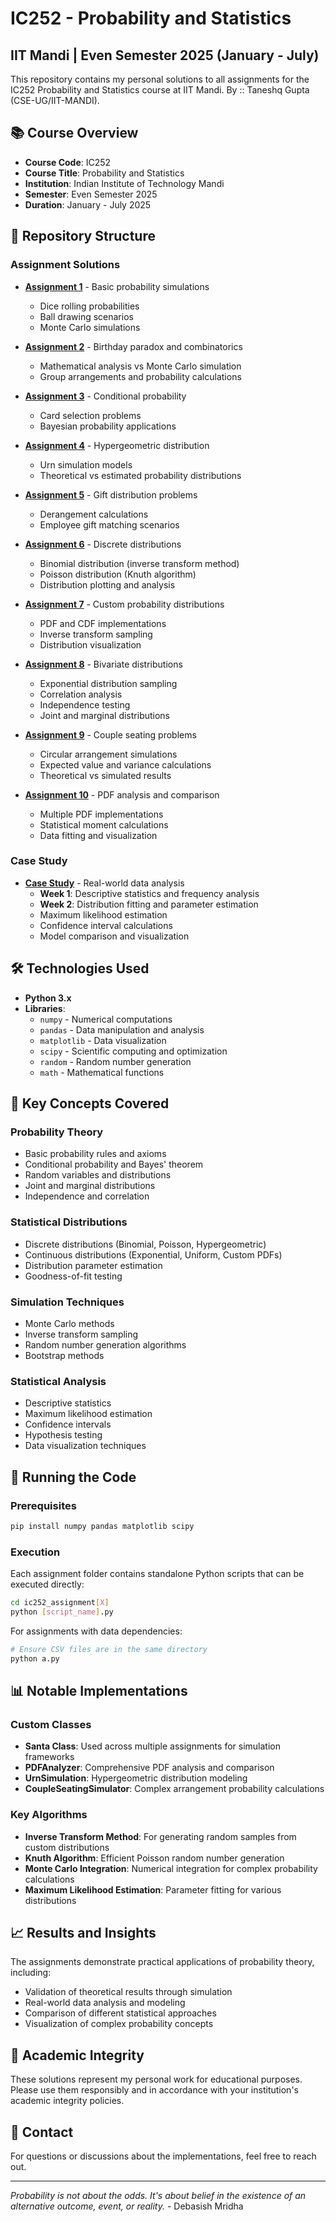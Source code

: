 # IC252 - Probability and Statistics
## IIT Mandi | Even Semester 2025 (January - July)

This repository contains my personal solutions to all assignments for the IC252 Probability and Statistics course at IIT Mandi.
By :: Taneshq Gupta (CSE-UG/IIT-MANDI).

## 📚 Course Overview
- **Course Code**: IC252
- **Course Title**: Probability and Statistics
- **Institution**: Indian Institute of Technology Mandi
- **Semester**: Even Semester 2025
- **Duration**: January - July 2025

## 📁 Repository Structure

### Assignment Solutions
- **[Assignment 1](ic252_assignment1/)** - Basic probability simulations
  - Dice rolling probabilities
  - Ball drawing scenarios
  - Monte Carlo simulations

- **[Assignment 2](ic252_assignment2/)** - Birthday paradox and combinatorics
  - Mathematical analysis vs Monte Carlo simulation
  - Group arrangements and probability calculations

- **[Assignment 3](ic252_assignment3/)** - Conditional probability
  - Card selection problems
  - Bayesian probability applications

- **[Assignment 4](ic252_assignment4/)** - Hypergeometric distribution
  - Urn simulation models
  - Theoretical vs estimated probability distributions

- **[Assignment 5](ic252_assignment5/)** - Gift distribution problems
  - Derangement calculations
  - Employee gift matching scenarios

- **[Assignment 6](ic252_assignment6/)** - Discrete distributions
  - Binomial distribution (inverse transform method)
  - Poisson distribution (Knuth algorithm)
  - Distribution plotting and analysis

- **[Assignment 7](ic252_assignment7/)** - Custom probability distributions
  - PDF and CDF implementations
  - Inverse transform sampling
  - Distribution visualization

- **[Assignment 8](ic252_assignment8/)** - Bivariate distributions
  - Exponential distribution sampling
  - Correlation analysis
  - Independence testing
  - Joint and marginal distributions

- **[Assignment 9](ic252_assignment9/)** - Couple seating problems
  - Circular arrangement simulations
  - Expected value and variance calculations
  - Theoretical vs simulated results

- **[Assignment 10](ic252_assignment10/)** - PDF analysis and comparison
  - Multiple PDF implementations
  - Statistical moment calculations
  - Data fitting and visualization

### Case Study
- **[Case Study](ic252_casestudy/)** - Real-world data analysis
  - **Week 1**: Descriptive statistics and frequency analysis
  - **Week 2**: Distribution fitting and parameter estimation
  - Maximum likelihood estimation
  - Confidence interval calculations
  - Model comparison and visualization

## 🛠 Technologies Used
- **Python 3.x**
- **Libraries**:
  - `numpy` - Numerical computations
  - `pandas` - Data manipulation and analysis
  - `matplotlib` - Data visualization
  - `scipy` - Scientific computing and optimization
  - `random` - Random number generation
  - `math` - Mathematical functions

## 🎯 Key Concepts Covered

### Probability Theory
- Basic probability rules and axioms
- Conditional probability and Bayes' theorem
- Random variables and distributions
- Joint and marginal distributions
- Independence and correlation

### Statistical Distributions
- Discrete distributions (Binomial, Poisson, Hypergeometric)
- Continuous distributions (Exponential, Uniform, Custom PDFs)
- Distribution parameter estimation
- Goodness-of-fit testing

### Simulation Techniques
- Monte Carlo methods
- Inverse transform sampling
- Random number generation algorithms
- Bootstrap methods

### Statistical Analysis
- Descriptive statistics
- Maximum likelihood estimation
- Confidence intervals
- Hypothesis testing
- Data visualization techniques

## 🚀 Running the Code

### Prerequisites
```bash
pip install numpy pandas matplotlib scipy
```

### Execution
Each assignment folder contains standalone Python scripts that can be executed directly:

```bash
cd ic252_assignment[X]
python [script_name].py
```

For assignments with data dependencies:
```bash
# Ensure CSV files are in the same directory
python a.py
```

## 📊 Notable Implementations

### Custom Classes
- **Santa Class**: Used across multiple assignments for simulation frameworks
- **PDFAnalyzer**: Comprehensive PDF analysis and comparison
- **UrnSimulation**: Hypergeometric distribution modeling
- **CoupleSeatingSimulator**: Complex arrangement probability calculations

### Key Algorithms
- **Inverse Transform Method**: For generating random samples from custom distributions
- **Knuth Algorithm**: Efficient Poisson random number generation
- **Monte Carlo Integration**: Numerical integration for complex probability calculations
- **Maximum Likelihood Estimation**: Parameter fitting for various distributions

## 📈 Results and Insights
The assignments demonstrate practical applications of probability theory, including:
- Validation of theoretical results through simulation
- Real-world data analysis and modeling
- Comparison of different statistical approaches
- Visualization of complex probability concepts

## 🤝 Academic Integrity
These solutions represent my personal work for educational purposes. Please use them responsibly and in accordance with your institution's academic integrity policies.

## 📧 Contact
For questions or discussions about the implementations, feel free to reach out.

---
*Probability is not about the odds. It's about belief in the existence of an alternative outcome, event, or reality.* - Debasish Mridha